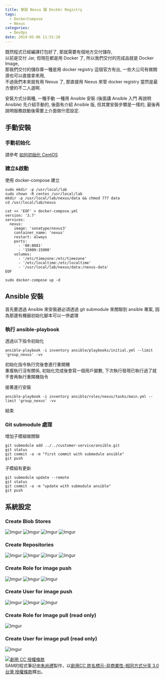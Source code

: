 ```yaml
---
title: 架設 Nexus 跟 Dockkr Registry
tags:
  - DockerCompose
  - Nexus
categories:
  - DevOps
date: 2019-05-06 11:51:28
---
```



既然程式已經編譯打包好了, 那就需要有個地方交付儲存,  
以前是交付 Jar, 但現在都是用 Docker 了, 所以我們交付的完成品就是 Docker Image,  
那我們交付的儲存庫一種是用 docker registry 這個官方有出, 一些大公司有做開源也可以直接拿來用,  
不過我們本來就有用 Nexus 了, 那直接用 Nexus 來管 docker registry 當然是最方便的不二人選啊.

<!--more-->

安裝方式分兩種, 一種手動 一種用 Ansible 安裝  (後面講 Ansible 入門 再說明 Ansible)
先介紹手動的, 後面有介紹 Ansible 版, 但其實安裝步驟是一樣的, 最後再說明服務啟動後需要上介面做什麼設定.

## 手動安裝

### 手動初始化
請參考 [如何初始化 CentOS](https://blog.samchu.dev/2019/04/30/%E5%A6%82%E4%BD%95%E5%88%9D%E5%A7%8B%E5%8C%96CentOS/)   

### 建立&啟動
使用 docker-compose 建立
```
sudo mkdir -p /usr/local/lab
sudo chown -R centos /usr/local/lab
mkdir -p /usr/local/lab/nexus/data && chmod 777 data
cd /usr/local/lab/nexus

cat << 'EOF' > docker-compose.yml
version: '3.7'
services:
  nexus:
    image: 'sonatype/nexus3'
    container_name: 'nexus'
    restart: always
    ports:
      - '80:8081'
      - '15000:15000'
    volumes:
      - '/etc/timezone:/etc/timezone'
      - '/etc/localtime:/etc/localtime'
      - '/usr/local/lab/nexus/data:/nexus-data'
EOF

sudo docker-compose up -d
```

## Ansible 安裝
首先要透過 Ansible 來安裝避必須透過 git submodule 來關聯到 ansible 專案, 因為那邊有機器初始化腳本可以一併處理  

### 執行 ansible-playbook
透過以下指令初始化  
```
ansible-playbook -i inventory ansible/playbooks/initial.yml --limit 'group_nexus' -vv
```
初始化指令執行完後會進行重開機  
重複執行沒有關係, 初始化完成後會寫一個用戶變數, 下次執行發現已執行過了就不會再執行重開機指令  

接著進行安裝
```
ansible-playbook -i inventory ansible/roles/nexus/tasks/main.yml --limit 'group_nexus' -vv
```

結束

### Git submodule 處理

增加子模組做關聯
```
git submodule add ../../customer-service/ansible.git
git status
git commit -a -m "first commit with submodule ansible"
git push
```

子模組有更新
```
git submodule update --remote
git status
git commit -a -m "update with submodule ansible"
git push
```

## 系統設定

### Create Blob Stores
![Imgur](https://i.imgur.com/M44UJPh.png)
![Imgur](https://i.imgur.com/acwIGkG.png)
![Imgur](https://i.imgur.com/hqSgbHt.png)
![Imgur](https://i.imgur.com/xxcYPla.png)

### Create Repositories
![Imgur](https://i.imgur.com/hnvN3qP.png)
![Imgur](https://i.imgur.com/ZOMzTyt.png)
![Imgur](https://i.imgur.com/QU8y0N7.png)
![Imgur](https://i.imgur.com/dcc8pCu.png)

### Create Role for image push
![Imgur](https://i.imgur.com/hudqqZz.png)
![Imgur](https://i.imgur.com/E2oQlCn.png)
![Imgur](https://i.imgur.com/ghzJ279.png)

### Create User for image push
![Imgur](https://i.imgur.com/w10ouWC.png)
![Imgur](https://i.imgur.com/BoOoaDV.png)
![Imgur](https://i.imgur.com/ID44BP0.png)

### Create Role for image pull (read only)
![Imgur](https://i.imgur.com/kP9QRk8.png)

### Create User for image pull (read only)
![Imgur](https://i.imgur.com/L2DQW1W.png)

<a rel="license" href="http://creativecommons.org/licenses/by-nc-sa/3.0/tw/"><img alt="創用 CC 授權條款" style="border-width:0" src="https://i.creativecommons.org/l/by-nc-sa/3.0/tw/88x31.png" /></a><br /><span xmlns:dct="http://purl.org/dc/terms/" property="dct:title">SAM的程式筆記</span>由<a xmlns:cc="http://creativecommons.org/ns#" href="https://blog.samchu.dev/" property="cc:attributionName" rel="cc:attributionURL">朱尚禮</a>製作，以<a rel="license" href="http://creativecommons.org/licenses/by-nc-sa/3.0/tw/">創用CC 姓名標示-非商業性-相同方式分享 3.0 台灣 授權條款</a>釋出。